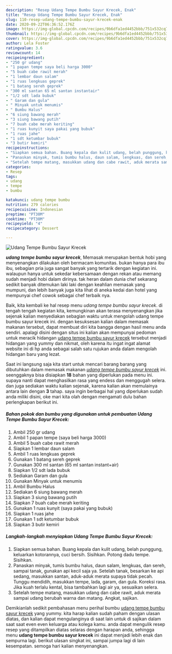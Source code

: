 ```yaml
---
description: "Resep Udang Tempe Bumbu Sayur Krecek, Enak"
title: "Resep Udang Tempe Bumbu Sayur Krecek, Enak"
slug: 110-resep-udang-tempe-bumbu-sayur-krecek-enak
date: 2020-09-22T06:36:52.176Z
image: https://img-global.cpcdn.com/recipes/9b6dfa1ed4452bbb/751x532cq70/udang-tempe-bumbu-sayur-krecek-foto-resep-utama.jpg
thumbnail: https://img-global.cpcdn.com/recipes/9b6dfa1ed4452bbb/751x532cq70/udang-tempe-bumbu-sayur-krecek-foto-resep-utama.jpg
cover: https://img-global.cpcdn.com/recipes/9b6dfa1ed4452bbb/751x532cq70/udang-tempe-bumbu-sayur-krecek-foto-resep-utama.jpg
author: Lela Foster
ratingvalue: 3.6
reviewcount: 14
recipeingredient:
- "250 gr udang"
- "1 papan tempe saya beli harga 3000"
- "5 buah cabe rawit merah"
- "1 lembar daun salam"
- "1 ruas lengkuas geprek"
- "1 batang sereh geprek"
- "300 ml santan 65 ml santan instantair"
- "1/2 sdt lada bubuk"
- " Garam dan gula"
- " Minyak untuk menumis"
- " Bumbu Halus"
- "6 siung bawang merah"
- "3 siung bawang putih"
- "7 buah cabe merah keriting"
- "1 ruas kunyit saya pakai yang bubuk"
- "1 ruas jahe"
- "1 sdt ketumbar bubuk"
- "3 butir kemiri"
recipeinstructions:
- "Siapkan semua bahan. Buang kepala dan kulit udang, belah punggung, keluarkan kotorannya, cuci bersih. Sisihkan. Potong dadu tempe. Sisihkan."
- "Panaskan minyak, tumis bumbu halus, daun salam, lengkuas, dan sereh, sampai tanak, gunakan api kecil saja ya. Setelah tanak, besarkan ke api sedang, masukkan santan, aduk-aduk merata supaya tidak pecah. Tunggu mendidih, masukkan tempe, lada, garam, dan gula. Koreksi rasa. Jika kuah terlalu kental, bisa tambahkan lagi air ya, sesuaikan selera."
- "Setelah tempe matang, masukkan udang dan cabe rawit, aduk merata sampai udang berubah warna dan matang. Angkat, sajikan."
categories:
- Resep
tags:
- udang
- tempe
- bumbu

katakunci: udang tempe bumbu 
nutrition: 279 calories
recipecuisine: Indonesian
preptime: "PT30M"
cooktime: "PT30M"
recipeyield: "4"
recipecategory: Dessert

---
```



![Udang Tempe Bumbu Sayur Krecek](https://img-global.cpcdn.com/recipes/9b6dfa1ed4452bbb/751x532cq70/udang-tempe-bumbu-sayur-krecek-foto-resep-utama.jpg)

<b><i>udang tempe bumbu sayur krecek</i></b>, Memasak merupakan bentuk hobi yang menyenangkan dilakukan oleh bermacam komunitas. bukan hanya para ibu ibu, sebagian pria juga sangat banyak yang tertarik dengan kegiatan ini. walaupun hanya untuk sekedar kebersamaan dengan rekan atau memang sudah menjadi hobi dalam dirinya. tak heran dalam dunia chef sekarang sedikit banyak ditemukan laki laki dengan keahlian memasak yang mumpuni, dan lebih banyak juga kita lihat di aneka kedai dan hotel yang mempunyai chef cowok sebagai chef terbaik nya.



Baik, kita kembali ke hal resep menu <i>udang tempe bumbu sayur krecek</i>. di tengah tengah kegiatan kita, kemungkinan akan terasa menyenangkan jika sejenak kalian menyediakan sebagian waktu untuk mengolah udang tempe bumbu sayur krecek ini. dengan kesuksesan kalian dalam memasak makanan tersebut, dapat membuat diri kita bangga dengan hasil menu anda sendiri. apalagi disini dengan situs ini kalian akan mempunyai pedoman untuk meracik hidangan <u>udang tempe bumbu sayur krecek</u> tersebut menjadi hidangan yang yummy dan nikmat, oleh karena itu ingat ingat alamat website ini di hp anda sebagai salah satu rujukan anda dalam mengolah hidangan baru yang lezat.


Saat ini langsung saja kita start untuk mencari barang barang yang dibutuhkan dalam memasak makanan <u><i>udang tempe bumbu sayur krecek</i></u> ini. seenggaknya bisa disiapkan <b>18</b> bahan yang diperlukan pada menu ini. supaya nanti dapat menghasilkan rasa yang endess dan menggugah selera. dan juga sediakan waktu kalian sejenak, karena kalian akan memulainya antara lain dengan <b>3</b> tahap. saya ingin berbagai hal yang diperlukan sudah anda miliki disini, oke mari kita olah dengan mengamati dulu bahan perlengkapan berikut ini.

<!--inarticleads1-->

##### Bahan pokok dan bumbu yang digunakan untuk pembuatan Udang Tempe Bumbu Sayur Krecek:

1. Ambil 250 gr udang
1. Ambil 1 papan tempe (saya beli harga 3000)
1. Ambil 5 buah cabe rawit merah
1. Siapkan 1 lembar daun salam
1. Ambil 1 ruas lengkuas geprek
1. Gunakan 1 batang sereh geprek
1. Gunakan 300 ml santan (65 ml santan instant+air)
1. Siapkan 1/2 sdt lada bubuk
1. Sediakan  Garam dan gula
1. Gunakan  Minyak untuk menumis
1. Ambil  Bumbu Halus
1. Sediakan 6 siung bawang merah
1. Siapkan 3 siung bawang putih
1. Siapkan 7 buah cabe merah keriting
1. Gunakan 1 ruas kunyit (saya pakai yang bubuk)
1. Siapkan 1 ruas jahe
1. Gunakan 1 sdt ketumbar bubuk
1. Siapkan 3 butir kemiri




<!--inarticleads2-->

##### Langkah-langkah menyiapkan Udang Tempe Bumbu Sayur Krecek:

1. Siapkan semua bahan. Buang kepala dan kulit udang, belah punggung, keluarkan kotorannya, cuci bersih. Sisihkan. Potong dadu tempe. Sisihkan.
1. Panaskan minyak, tumis bumbu halus, daun salam, lengkuas, dan sereh, sampai tanak, gunakan api kecil saja ya. Setelah tanak, besarkan ke api sedang, masukkan santan, aduk-aduk merata supaya tidak pecah. Tunggu mendidih, masukkan tempe, lada, garam, dan gula. Koreksi rasa. Jika kuah terlalu kental, bisa tambahkan lagi air ya, sesuaikan selera.
1. Setelah tempe matang, masukkan udang dan cabe rawit, aduk merata sampai udang berubah warna dan matang. Angkat, sajikan.




Demikianlah sedikit pembahasan menu perihal bumbu <u>udang tempe bumbu sayur krecek</u> yang yummy. kita harap kalian sudah paham dengan ulasan diatas, dan kalian dapat mengulanginya di saat lain untuk di sajikan dalam saat saat even even keluarga atau kolega kamu. anda dapat mengulik resep resep yang ditampilkan diatas selaras dengan harapan anda, sehingga menu <b>udang tempe bumbu sayur krecek</b> ini dapat menjadi lebih enak dan sempurna lagi. berikut ulasan singkat ini, sampai jumpa lagi di lain kesempatan. semoga hari kalian menyenangkan.
